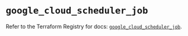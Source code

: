 # `google_cloud_scheduler_job`

Refer to the Terraform Registry for docs: [`google_cloud_scheduler_job`](https://registry.terraform.io/providers/hashicorp/google/6.49.2/docs/resources/cloud_scheduler_job).
